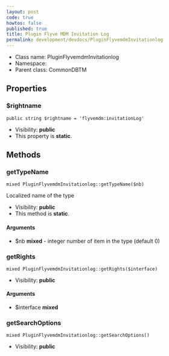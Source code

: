 ```yaml
---
layout: post
code: true
howtos: false
published: true
title: Plugin Flyve MDM Invitation Log
permalink: development/devdocs/PluginFlyvemdmInvitationlog
---
```


* Class name: PluginFlyvemdmInvitationlog
* Namespace: 
* Parent class: CommonDBTM





Properties
----------


### $rightname

    public string $rightname = 'flyvemdm:invitationLog'





* Visibility: **public**
* This property is **static**.


Methods
-------


### getTypeName

    mixed PluginFlyvemdmInvitationlog::getTypeName($nb)

Localized name of the type



* Visibility: **public**
* This method is **static**.


#### Arguments
* $nb **mixed** - integer  number of item in the type (default 0)



### getRights

    mixed PluginFlyvemdmInvitationlog::getRights($interface)





* Visibility: **public**


#### Arguments
* $interface **mixed**



### getSearchOptions

    mixed PluginFlyvemdmInvitationlog::getSearchOptions()





* Visibility: **public**



